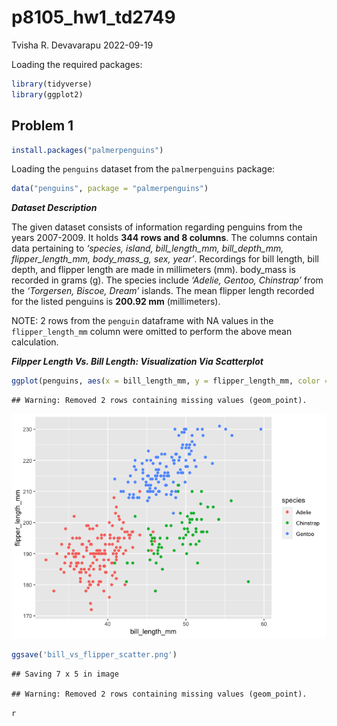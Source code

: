 p8105_hw1_td2749
================
Tvisha R. Devavarapu
2022-09-19

Loading the required packages:

``` r
library(tidyverse)
library(ggplot2)
```

## Problem 1

``` r
install.packages("palmerpenguins")
```

Loading the `penguins` dataset from the `palmerpenguins` package:

``` r
data("penguins", package = "palmerpenguins")
```

***Dataset Description***

The given dataset consists of information regarding penguins from the
years 2007-2009. It holds **344 rows and 8 columns**. The columns
contain data pertaining to *‘species, island, bill_length_mm,
bill_depth_mm, flipper_length_mm, body_mass_g, sex, year’*. Recordings
for bill length, bill depth, and flipper length are made in millimeters
(mm). body_mass is recorded in grams (g). The species include *‘Adelie,
Gentoo, Chinstrap’* from the *‘Torgersen, Biscoe, Dream’* islands. The
mean flipper length recorded for the listed penguins is **200.92 mm**
(millimeters).

NOTE: 2 rows from the `penguin` dataframe with NA values in the
`flipper_length_mm` column were omitted to perform the above mean
calculation.

***Filpper Length Vs. Bill Length: Visualization Via Scatterplot***

``` r
ggplot(penguins, aes(x = bill_length_mm, y = flipper_length_mm, color = species)) + geom_point()
```

    ## Warning: Removed 2 rows containing missing values (geom_point).

![](p8105_hw1_td2749_files/figure-gfm/P1_scatterplot-1.png)<!-- -->

``` r
ggsave('bill_vs_flipper_scatter.png')
```

    ## Saving 7 x 5 in image

    ## Warning: Removed 2 rows containing missing values (geom_point).

`r`
